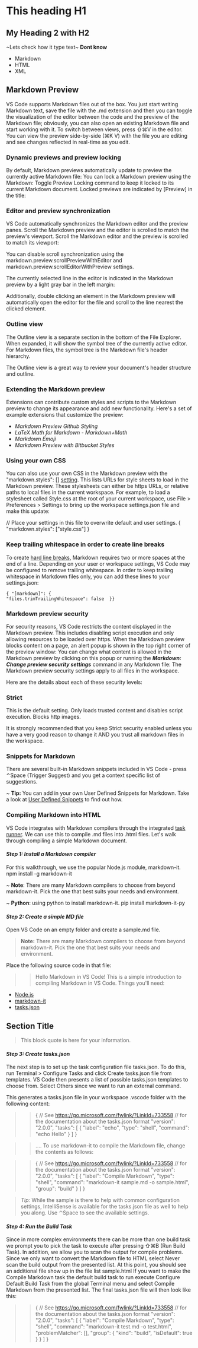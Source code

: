 # This heading H1

## My Heading 2 with H2

~Lets check how it type text~
**Dont know**

+ Markdown
+ HTML
+ XML

## **Markdown Preview**

VS Code supports Markdown files out of the box. You just start writing Markdown text, save the file with the .md extension and then you can toggle the visualization of the editor between the code and the preview of the Markdown file; obviously, you can also open an existing Markdown file and start working with it. To switch between views, press ⇧⌘V in the editor. You can view the preview side-by-side (⌘K V) with the file you are editing and see changes reflected in real-time as you edit.

### **Dynamic previews and preview locking**

By default, Markdown previews automatically update to preview the currently active Markdown file:
You can lock a Markdown preview using the Markdown: Toggle Preview Locking command to keep it locked to its current Markdown document. Locked previews are indicated by [Preview] in the title:

### **Editor and preview synchronization**

VS Code automatically synchronizes the Markdown editor and the preview panes. Scroll the Markdown preview and the editor is scrolled to match the preview's viewport. Scroll the Markdown editor and the preview is scrolled to match its viewport:

You can disable scroll synchronization using the markdown.preview.scrollPreviewWithEditor and markdown.preview.scrollEditorWithPreview settings.

The currently selected line in the editor is indicated in the Markdown preview by a light gray bar in the left margin:

Additionally, double clicking an element in the Markdown preview will automatically open the editor for the file and scroll to the line nearest the clicked element.

### **Outline view**

The Outline view is a separate section in the bottom of the File Explorer. When expanded, it will show the symbol tree of the currently active editor. For Markdown files, the symbol tree is the Markdown file's header hierarchy.

The Outline view is a great way to review your document's header structure and outline.

### **Extending the Markdown preview**

Extensions can contribute custom styles and scripts to the Markdown preview to change its appearance and add new functionality. Here's a set of example extensions that customize the preview:

+ _Markdown Preview Github Styling_
+ _LaTeX Math for Markdown - Markdown+Math_
+ _Markdown Emoji_
+ _Markdown Preview with Bitbucket Styles_
  
### **Using your own CSS**

You can also use your own CSS in the Markdown preview with the "markdown.styles": [] [setting](https://code.visualstudio.com/docs/getstarted/settings).
This lists URLs for style sheets to load in the Markdown preview. These stylesheets can either be https URLs, or relative paths to local files in the current workspace.
For example, to load a stylesheet called Style.css at the root of your current workspace, use File > Preferences > Settings to bring up the workspace settings.json file and make this update:

// Place your settings in this file to overwrite default and user settings.
{
  "markdown.styles": ["style.css"]
}

### **Keep trailing whitespace in order to create line breaks**

To create [hard line breaks](https://spec.commonmark.org/0.29/#hard-line-breaks), Markdown requires two or more spaces at the end of a line. Depending on your user or workspace settings, VS Code may be configured to remove trailing whitespace. In order to keep trailing whitespace in Markdown files only, you can add these lines to your settings.json:

    { "[markdown]": {
    "files.trimTrailingWhitespace": false  }}

### **Markdown preview security**

For security reasons, VS Code restricts the content displayed in the Markdown preview. This includes disabling script execution and only allowing resources to be loaded over https.
When the Markdown preview blocks content on a page, an alert popup is shown in the top right corner of the preview window:
You can change what content is allowed in the Markdown preview by clicking on this popup or running the ___Markdown: Change preview security settings___ command in any Markdown file:
The Markdown preview security settings apply to all files in the workspace.

Here are the details about each of these security levels:

### **Strict**

This is the default setting. Only loads trusted content and disables script execution. Blocks http images.

It is strongly recommended that you keep Strict security enabled unless you have a very good reason to change it AND you trust all markdown files in the workspace.

### **Snippets for Markdown**

There are several built-in Markdown snippets included in VS Code - press ⌃Space (Trigger Suggest) and you get a context specific list of suggestions.

 ~ __Tip:__ You can add in your own User Defined Snippets for Markdown. Take a look at [User Defined Snippets](https://code.visualstudio.com/docs/editor/userdefinedsnippets) to find out how.

### **Compiling Markdown into HTML**

 VS Code integrates with Markdown compilers through the integrated [task runner](https://code.visualstudio.com/docs/editor/tasks). We can use this to compile .md files into .html files. Let's walk through compiling a simple Markdown document.

#### _Step 1: Install a Markdown compiler_

For this walkthrough, we use the popular Node.js module, markdown-it.
npm install -g markdown-it

~ __Note__: There are many Markdown compilers to choose from beyond markdown-it. Pick the one that best suits your needs and environment.

~ __Python__: using python to install markdown-it. pip install markdown-it-py

#### _Step 2: Create a simple MD file_

Open VS Code on an empty folder and create a sample.md file.

> **Note:** There are many Markdown compilers to choose from beyond markdown-it. Pick the one that best suits your needs and environment.

Place the following source code in that file:
>> Hello Markdown in VS Code!
This is a simple introduction to compiling Markdown in VS Code.
Things you'll need:
+ [Node.js](https://nodejs.org)
+ [markdown-it](https://www.npmjs.com/package/markdown-it)
+ [tasks.json](/docs/editor/tasks)

## Section Title

> This block quote is here for your information.

#### _Step 3: Create tasks.json_

The next step is to set up the task configuration file tasks.json. To do this, run Terminal > Configure Tasks and click Create tasks.json file from templates. VS Code then presents a list of possible tasks.json templates to choose from. Select Others since we want to run an external command.

This generates a tasks.json file in your workspace .vscode folder with the following content:
>> {
  // See https://go.microsoft.com/fwlink/?LinkId=733558
  // for the documentation about the tasks.json format
  "version": "2.0.0",
  "tasks": [
    {
      "label": "echo",
      "type": "shell",
      "command": "echo Hello"
    }
  ]
}

>>.... To use markdown-it to compile the Markdown file, change the contents as follows:

>>{
  // See https://go.microsoft.com/fwlink/?LinkId=733558
  // for the documentation about the tasks.json format
  "version": "2.0.0",
  "tasks": [
    {
      "label": "Compile Markdown",
      "type": "shell",
      "command": "markdown-it sample.md -o sample.html",
      "group": "build"
    }
  ]
}

> *Tip:* While the sample is there to help with common configuration settings, IntelliSense is available for the tasks.json file as well to help you along. Use ⌃Space to see the available settings.

#### _Step 4: Run the Build Task_
Since in more complex environments there can be more than one build task we prompt you to pick the task to execute after pressing ⇧⌘B (Run Build Task). In addition, we allow you to scan the output for compile problems. Since we only want to convert the Markdown file to HTML select Never scan the build output from the presented list.
At this point, you should see an additional file show up in the file list sample.html
If you want to make the Compile Markdown task the default build task to run execute Configure Default Build Task from the global Terminal menu and select Compile Markdown from the presented list. The final tasks.json file will then look like this:
>> {
  // See https://go.microsoft.com/fwlink/?LinkId=733558
  // for the documentation about the tasks.json format
  "version": "2.0.0",
  "tasks": [
    {
      "label": "Compile Markdown",
      "type": "shell",
      "command": "markdown-it test.md -o test.html",
      "problemMatcher": [],
      "group": {
        "kind": "build",
        "isDefault": true
      }
    }
  ]
}
